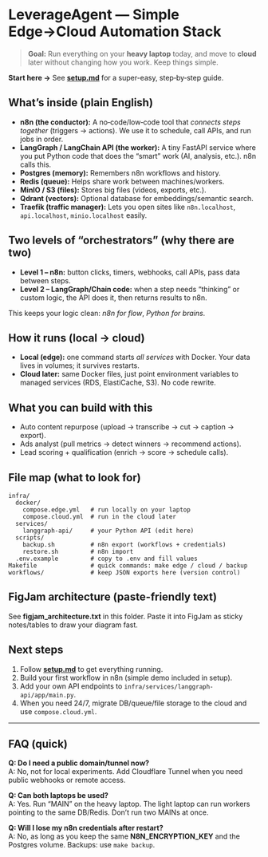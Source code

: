 # LeverageAgent — Simple Edge→Cloud Automation Stack
> **Goal:** Run everything on your **heavy laptop** today, and move to **cloud** later without changing how you work. Keep things simple.

**Start here →** See **[setup.md](./setup.md)** for a super-easy, step‑by‑step guide.

## What’s inside (plain English)
- **n8n (the conductor):** A no‑code/low‑code tool that *connects steps together* (triggers → actions). We use it to schedule, call APIs, and run jobs in order.
- **LangGraph / LangChain API (the worker):** A tiny FastAPI service where you put Python code that does the “smart” work (AI, analysis, etc.). n8n calls this.
- **Postgres (memory):** Remembers n8n workflows and history.
- **Redis (queue):** Helps share work between machines/workers.
- **MinIO / S3 (files):** Stores big files (videos, exports, etc.).
- **Qdrant (vectors):** Optional database for embeddings/semantic search.
- **Traefik (traffic manager):** Lets you open sites like `n8n.localhost`, `api.localhost`, `minio.localhost` easily.

## Two levels of “orchestrators” (why there are two)
- **Level 1 – n8n:** button clicks, timers, webhooks, call APIs, pass data between steps.
- **Level 2 – LangGraph/Chain code:** when a step needs “thinking” or custom logic, the API does it, then returns results to n8n.

This keeps your logic clean: *n8n for flow*, *Python for brains*.

## How it runs (local → cloud)
- **Local (edge):** one command starts *all services* with Docker. Your data lives in volumes; it survives restarts.
- **Cloud later:** same Docker files, just point environment variables to managed services (RDS, ElastiCache, S3). No code rewrite.

## What you can build with this
- Auto content repurpose (upload → transcribe → cut → caption → export).
- Ads analyst (pull metrics → detect winners → recommend actions).
- Lead scoring + qualification (enrich → score → schedule calls).

## File map (what to look for)
```
infra/
  docker/
    compose.edge.yml   # run locally on your laptop
    compose.cloud.yml  # run in the cloud later
  services/
    langgraph-api/     # your Python API (edit here)
  scripts/
    backup.sh          # n8n export (workflows + credentials)
    restore.sh         # n8n import
  .env.example         # copy to .env and fill values
Makefile               # quick commands: make edge / cloud / backup
workflows/             # keep JSON exports here (version control)
```

## FigJam architecture (paste-friendly text)
See **figjam_architecture.txt** in this folder. Paste it into FigJam as sticky notes/tables to draw your diagram fast.

## Next steps
1) Follow **[setup.md](./setup.md)** to get everything running.
2) Build your first workflow in n8n (simple demo included in setup).
3) Add your own API endpoints to `infra/services/langgraph-api/app/main.py`.
4) When you need 24/7, migrate DB/queue/file storage to the cloud and use `compose.cloud.yml`.

---

## FAQ (quick)
**Q: Do I need a public domain/tunnel now?**  
A: No, not for local experiments. Add Cloudflare Tunnel when you need public webhooks or remote access.

**Q: Can both laptops be used?**  
A: Yes. Run “MAIN” on the heavy laptop. The light laptop can run workers pointing to the same DB/Redis. Don’t run two MAINs at once.

**Q: Will I lose my n8n credentials after restart?**  
A: No, as long as you keep the same **N8N_ENCRYPTION_KEY** and the Postgres volume. Backups: use `make backup`.
